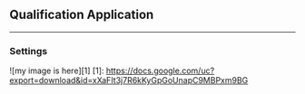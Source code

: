 ## **Qualification Application**
---

### **Settings**
![my image is here][1]
[1]: https://docs.google.com/uc?export=download&id=xXaFIt3j7R6kKyGpGoUnapC9MBPxm9BG

